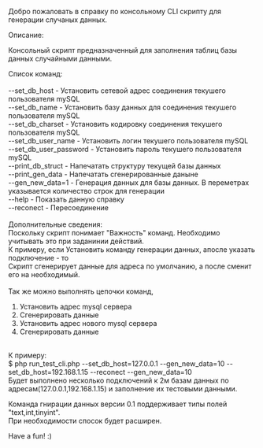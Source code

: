Добро пожаловать в справку по консольному CLI скрипту для генерации случаных данных.<br>

Описание:<br>

Консольный скрипт предназначенный для заполнения таблиц базы данных случайными данными.<br>

Список команд:<br>
<br>
--set_db_host - Установить сетевой адрес соединения текушего пользователя mySQL<br>
--set_db_name - Установить базу данных для соединения текушего пользователя mySQL<br>
--set_db_charset - Установить кодировку соединения текушего пользователя mySQL <br>
--set_db_user_name - Установить логин текушего пользователя mySQL <br>
--set_db_user_password - Установить пароль текушего пользователя mySQL<br> 
--print_db_struct - Напечатать структуру текущей базы данных<br>
--print_gen_data - Напечатать сгенерированные даныне<br>
--gen_new_data=1 - Генерация данных для базы данных. В переметрах указывается количество строк для генерации<br>
--help - Показать данную справку<br>
--reconect - Пересоединение<br>
<br>
Дополнительные сведения:
<br>
Поскольку скрипт понимает "Важность" команд. Необходимо учитывать это при заданинии действий.<br>
К примеру, если Установить команду генерации данных, апосле указать подключение - то <br>
Скрипт сгенерирует данные для адреса по умолчанию, а после сменит его на необходимый.<br>
<br>
Так же можно выполнять цепочки команд, <br>

1) Установить адрес mysql сервера<br>
2) Сгенерировать данные <br>
3) Установить адрес нового mysql сервера<br>
4) Сгенерировать данные <br>
<br>
К примеру:<br>
$ php run_test_cli.php --set_db_host=127.0.0.1 --gen_new_data=10 --set_db_host=192.168.1.15 --reconect --gen_new_data=10<br>
Будет выполнено несколько подключений к 2м базам данных по адресам(127.0.0.1,192.168.1.15) и заполнение их тестовыми данными.<br>

Команда гнирации данных версии 0.1 поддерживает типы полей "text,int,tinyint". <br>
При необходимости спосок будет расширен.<br>

Have a fun! :)<br>
